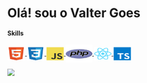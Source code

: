 <h1>Olá! sou o Valter Goes</h1>

#### Skills
<!--   <img align="center" height="30" width="40" src="https://cdn.jsdelivr.net/gh/devicons/devicon/icons/python/python-original.svg"> -->
  <a href="https://developer.mozilla.org/en-US/docs/Web/HTML" target="_blank"> <img align="center" alt="HTML5 icon" height="30" width="40" src="https://github.com/devicons/devicon/blob/master/icons/html5/html5-original.svg"> </a>
  <a href="https://developer.mozilla.org/en-US/docs/Web/CSS" target="_blank"> <img align="center" alt="CSS3 icon" height="30" width="40" src="https://github.com/devicons/devicon/blob/master/icons/css3/css3-original.svg"> </a>
  <a href="https://developer.mozilla.org/en-US/docs/Web/JavaScript" target="_blank"> <img align="center" alt="Javascript icon" height="30" width="40" src="https://github.com/devicons/devicon/blob/master/icons/javascript/javascript-original.svg"> </a>
  <a href="https://developer.mozilla.org/en-US/docs/Web/PHP" target="_blank"> <img align="center" alt="php icon" height="40" width="60" src="https://github.com/devicons/devicon/blob/master/icons/php/php-original.svg"> </a>
  <a href="https://pt-br.reactjs.org" target="_blank"> <img align="center" alt="React icon" height="30" width="40" src="https://github.com/devicons/devicon/blob/master/icons/react/react-original.svg"> </a>
  <a href="https://www.typescriptlang.org" target="_blank"> <img align="center" alt="React icon" height="30" width="40" src="https://github.com/devicons/devicon/blob/master/icons/typescript/typescript-original.svg"> </a>
  
<div>
  <a href="https://www.linkedin.com/in/valter-goes-896782249" target= "_blanck"><img src="https://img.shields.io/badge/LinkedIn-0077B5?style=for-the-badge&logo=linkedin&logoColor=white" target="_blanck"></a>
</div>
